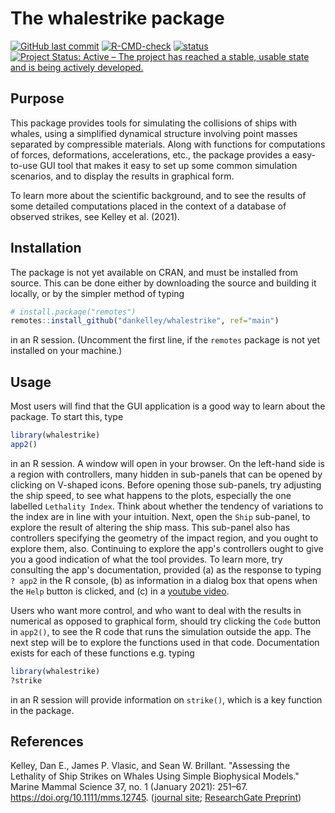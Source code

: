 # The whalestrike package

<!-- badges: start -->


[![GitHub last commit](https://img.shields.io/github/last-commit/dankelley/whalestrike)](https://img.shields.io/github/last-commit/dankelley/whalestrike)
[![R-CMD-check](https://github.com/dankelley/whalestrike/actions/workflows/R-CMD-check.yaml/badge.svg)](https://github.com/dankelley/whalestrike/actions/workflows/R-CMD-check.yaml)
[![status](https://joss.theoj.org/papers/570201320eb0182aa487026819021c50/status.svg)](https://joss.theoj.org/papers/570201320eb0182aa487026819021c50)
[![Project Status: Active – The project has reached a stable, usable state and is being actively developed.](https://www.repostatus.org/badges/latest/active.svg)](https://www.repostatus.org/#active)


<!-- badges: end -->

## Purpose

This package provides tools for simulating the collisions of ships with whales,
using a simplified dynamical structure involving point masses separated by
compressible materials. Along with functions for computations of forces,
deformations, accelerations, etc., the package provides a easy-to-use GUI tool
that makes it easy to set up some common simulation scenarios, and to display
the results in graphical form.

To learn more about the scientific background, and to see the results of some
detailed computations placed in the context of a database of observed strikes,
see Kelley et al. (2021).

## Installation

The package is not yet available on CRAN, and must be installed from source.
This can be done either by downloading the source and building it locally, or
by the simpler method of typing
```R
# install.package("remotes")
remotes::install_github("dankelley/whalestrike", ref="main")
```
in an R session.  (Uncomment the first line, if the `remotes`
package is not yet installed on your machine.)

## Usage

Most users will find that the GUI application is a good way to learn about the
package.  To start this, type

```R
library(whalestrike)
app2()
```

in an R session.  A window will open in your browser.  On the left-hand side is
a region with controllers, many hidden in sub-panels that can be opened by
clicking on V-shaped icons.  Before opening those sub-panels, try adjusting the
ship speed, to see what happens to the plots, especially the one labelled
`Lethality Index`. Think about whether the tendency of variations to the index
are in line with your intuition. Next, open the `Ship` sub-panel, to explore
the result of altering the ship mass.  This sub-panel also has controllers
specifying the geometry of the impact region, and you ought to explore them,
also. Continuing to explore the app's controllers ought to give you a good
indication of what the tool provides. To learn more, try consulting the app's
documentation, provided (a) as the response to typing `? app2` in the R
console, (b) as information in a dialog box that opens when the `Help` button
is clicked, and (c) in a [youtube video](https://youtu.be/kTMl3nXa5A4).

Users who want more control, and who want to deal with the results in numerical
as opposed to graphical form, should try clicking the `Code` button in
`app2()`, to see the R code that runs the simulation outside the app.  The next
step will be to explore the functions used in that code.  Documentation exists
for each of these functions e.g. typing
```R
library(whalestrike)
?strike
```
in an R session will provide information on `strike()`, which is a key function
in the package.

## References


Kelley, Dan E., James P. Vlasic, and Sean W. Brillant. "Assessing the Lethality
of Ship Strikes on Whales Using Simple Biophysical Models." Marine Mammal
Science 37, no. 1 (January 2021): 251–67. https://doi.org/10.1111/mms.12745.
([journal site](https://doi.org/10.1111/mms.12745); [ResearchGate
Preprint](https://www.researchgate.net/publication/344748816_Assessing_the_lethality_of_ship_strikes_on_whales_using_simple_biophysical_models))
